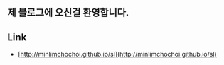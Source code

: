 ## 제 블로그에 오신걸 환영합니다.

## Link

- [http://minlimchochoi.github.io/sl](http://minlimchochoi.github.io/sl)



